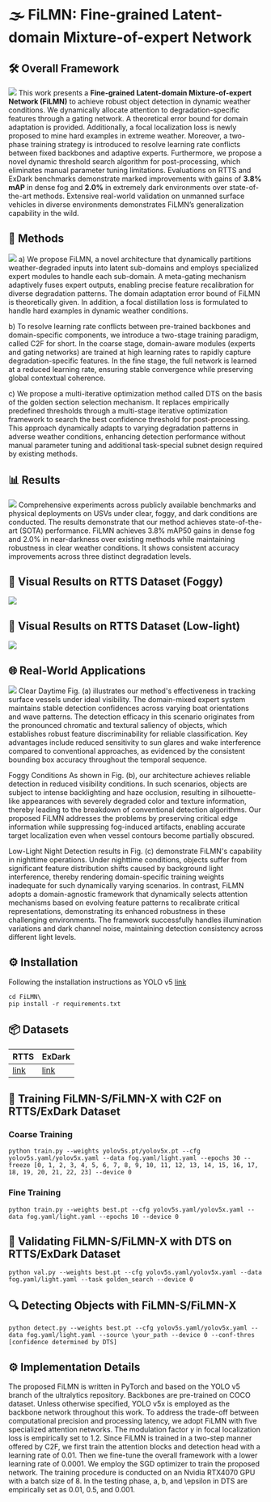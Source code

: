 # 🌫️ FiLMN: Fine-grained Latent-domain Mixture-of-expert Network
## 🛠️ Overall Framework
![](https://raw.githubusercontent.com/Newj596/FiLMN/main/imgs/framework3.png)
This work presents a **Fine-grained Latent-domain Mixture-of-expert Network (FiLMN)** to achieve robust object detection in dynamic weather conditions.  We dynamically allocate attention to degradation-specific features through a gating network. A theoretical error bound for domain adaptation is provided. Additionally, a focal localization loss is newly proposed to mine hard examples in extreme weather. Moreover, a two-phase training strategy is introduced to resolve learning rate conflicts between fixed backbones and adaptive experts. Furthermore, we propose a novel dynamic threshold search algorithm for post-processing, which eliminates manual parameter tuning limitations. Evaluations on RTTS and ExDark benchmarks demonstrate marked improvements with gains of **3.8% mAP** in dense fog and **2.0%** in extremely dark environments over state-of-the-art methods. Extensive real-world validation on unmanned surface vehicles in diverse environments demonstrates FiLMN’s generalization capability in the wild.
## 🧠 Methods 
![](https://raw.githubusercontent.com/Newj596/FiLMN/main/imgs/methods.png)
a) We propose FiLMN, a novel architecture that dynamically partitions weather-degraded inputs into latent sub-domains and employs specialized expert modules to handle each sub-domain. A meta-gating mechanism adaptively fuses expert outputs, enabling precise feature recalibration for diverse degradation patterns. The domain adaptation error bound of FiLMN is theoretically given. In addition, a focal distillation loss is formulated to handle hard examples in dynamic weather conditions.

b) To resolve learning rate conflicts between pre-trained backbones and domain-specific components, we introduce a two-stage training paradigm, called C2F for short. In the coarse stage, domain-aware modules (experts and gating networks) are trained at high learning rates to rapidly capture degradation-specific features. In the fine stage, the full network is learned at a reduced learning rate, ensuring stable convergence while preserving global contextual coherence. 

c) We propose a multi-iterative optimization method called DTS on the basis of the golden section selection mechanism. It replaces empirically predefined thresholds through a multi-stage iterative optimization framework to search the best confidence threshold for post-processing. This approach dynamically adapts to varying degradation patterns in adverse weather conditions, enhancing detection performance without manual parameter tuning and additional task-special subnet design required by existing methods.
## 📊 Results
![](https://raw.githubusercontent.com/Newj596/FiLMN/main/imgs/prs.png)
Comprehensive experiments across publicly available benchmarks and physical deployments on USVs under clear, foggy, and dark conditions are conducted. The results demonstrate that our method achieves state-of-the-art (SOTA) performance. FiLMN achieves 3.8\% mAP50 gains in dense fog and 2.0\% in near-darkness over existing methods while maintaining robustness in clear weather conditions. It shows consistent accuracy improvements across three distinct degradation levels. 

## 🌁 Visual Results on RTTS Dataset (Foggy)
![](https://raw.githubusercontent.com/Newj596/FiLMN/main/imgs/fog_result.png)
## 🌙 Visual Results on RTTS Dataset (Low-light)
![](https://raw.githubusercontent.com/Newj596/FiLMN/main/imgs/dark_result.png)

## 🌐 Real-World Applications
![](https://raw.githubusercontent.com/Newj596/FiLMN/main/imgs/usv_res.png)
Clear Daytime
Fig. (a) illustrates our method's effectiveness in tracking surface vessels under ideal visibility. The domain-mixed expert system maintains stable detection confidences across varying boat orientations and wave patterns. The detection efficacy in this scenario originates from the pronounced chromatic and textural saliency of objects, which establishes robust feature discriminability for reliable classification. Key advantages include reduced sensitivity to sun glares and wake interference compared to conventional approaches, as evidenced by the consistent bounding box accuracy throughout the temporal sequence.

Foggy Conditions
As shown in Fig. (b), our architecture achieves reliable detection in reduced visibility conditions. In such scenarios, objects are subject to intense backlighting and haze occlusion, resulting in silhouette-like appearances with severely degraded color and texture information, thereby leading to the breakdown of conventional detection algorithms.  Our proposed FiLMN addresses the problems by preserving critical edge information while suppressing fog-induced artifacts, enabling accurate target localization even when vessel contours become partially obscured.  

Low-Light Night
Detection results in Fig. (c) demonstrate FiLMN's capability in nighttime operations. Under nighttime conditions, objects suffer from significant feature distribution shifts caused by background light interference, thereby rendering domain-specific training weights inadequate for such dynamically varying scenarios. In contrast, FiLMN adopts a domain-agnostic framework that dynamically selects attention mechanisms based on evolving feature patterns to recalibrate critical representations, demonstrating its enhanced robustness in these challenging environments. The framework successfully handles illumination variations and dark channel noise, maintaining detection consistency across different light levels. 

## ⚙️ Installation
Following the installation instructions as YOLO v5 [link](https://github.com/ultralytics/yolov5) 
```
cd FiLMN\
pip install -r requirements.txt
```
## 📦 Datasets

| RTTS      | ExDark      |
|------------|------------|
| [link](https://pan.baidu.com/s/1IYkX2B31rSkji55-12TZVg?pwd=yba2) | [link](https://pan.baidu.com/s/1alIMr8ReBvQStX8Mk3VCsg?pwd=7wit) |

## 🚀 Training FiLMN-S/FiLMN-X with C2F on RTTS/ExDark Dataset
### Coarse Training
```
python train.py --weights yolov5s.pt/yolov5x.pt --cfg yolov5s.yaml/yolov5x.yaml --data fog.yaml/light.yaml --epochs 30 --freeze [0, 1, 2, 3, 4, 5, 6, 7, 8, 9, 10, 11, 12, 13, 14, 15, 16, 17, 18, 19, 20, 21, 22, 23] --device 0
```
### Fine Training
```
python train.py --weights best.pt --cfg yolov5s.yaml/yolov5x.yaml --data fog.yaml/light.yaml --epochs 10 --device 0
```

## 🎯 Validating FiLMN-S/FiLMN-X with DTS on RTTS/ExDark Dataset
```
python val.py --weights best.pt --cfg yolov5s.yaml/yolov5x.yaml --data fog.yaml/light.yaml --task golden_search --device 0
```

## 🔍 Detecting Objects with FiLMN-S/FiLMN-X
```
python detect.py --weights best.pt --cfg yolov5s.yaml/yolov5x.yaml --data fog.yaml/light.yaml --source \your_path --device 0 --conf-thres [confidence determined by DTS]
```

## ⚙️ Implementation Details
The proposed FiLMN is written in PyTorch and based on the YOLO v5 branch of the ultralytics repository. Backbones are pre-trained on COCO dataset. Unless otherwise specified, YOLO v5x is employed as the backbone network throughout this work. To address the trade-off between computational precision and processing latency, we adopt FiLMN with five specialized attention networks. The modulation factor $\gamma$ in focal localization loss is empirically set to 1.2. Since FiLMN is trained in a two-step manner offered by C2F, we first train the attention blocks and detection head with a learning rate of 0.01. Then we fine-tune the overall framework with a lower learning rate of 0.0001. We employ the SGD optimizer to train the proposed network. The training procedure is conducted on an Nvidia RTX4070 GPU with a batch size of 8. In the testing phase, a, b, and \epsilon in DTS are empirically set as 0.01, 0.5, and 0.001.
